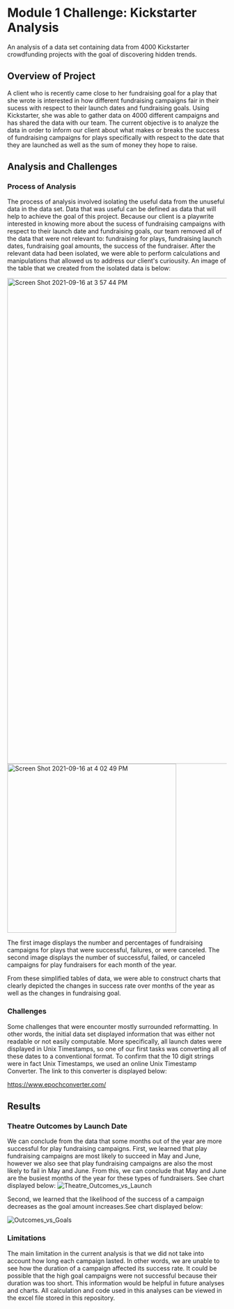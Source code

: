 # Module 1 Challenge: Kickstarter Analysis
An analysis of a data set containing data from 4000 Kickstarter crowdfunding projects with the goal of discovering hidden trends. 
## Overview of Project
A client who is recently came close to her fundraising goal for a play that she wrote is interested in how different fundraising campaigns fair in their sucess with respect to their launch dates and fundraising goals. Using Kickstarter, she was able to gather data on 4000 different campaigns and has shared the data with our team. The current objective is to analyze the data in order to inform our client about what makes or breaks the success of fundraising campaigns for plays specifically with respect to the date that they are launched as well as the sum of money they hope to raise.

## Analysis and Challenges
### Process of Analysis
The process of analysis involved isolating the useful data from the unuseful data in the data set. Data that was useful can be defined as data that will help to achieve the goal of this project. Because our client is a playwrite interested in knowing more about the sucess of fundraising campaigns with respect to their launch date and fundraising goals, our team removed all of the data that were not relevant to: fundraising for plays, fundraising launch dates, fundraising goal amounts, the success of the fundraiser. After the relevant data had been isolated, we were able to perform calculations and manipulations that allowed us to address our client's curiousity. An image of the table that we created from the isolated data is below:

<img width="1116" alt="Screen Shot 2021-09-16 at 3 57 44 PM" src="https://user-images.githubusercontent.com/89808050/133691208-bc61c1e3-454c-40aa-9c26-2952d2b442dd.png">

<img width="388" alt="Screen Shot 2021-09-16 at 4 02 49 PM" src="https://user-images.githubusercontent.com/89808050/133691770-4b1996fc-1336-4fcb-ab41-4824b7ddef6e.png">

The first image displays the number and percentages of fundraising campaigns for plays that were successful, failures, or were canceled. The second image displays the number of successful, failed, or canceled campaigns for play fundraisers for each month of the year.

From these simplified tables of data, we were able to construct charts that clearly depicted the changes in success rate over months of the year as well as the changes in fundraising goal. 

### Challenges
Some challenges that were encounter mostly surrounded reformatting. In other words, the initial data set displayed information that was either not readable or not easily computable. More specifically, all launch dates were displayed in Unix Timestamps, so one of our first tasks was converting all of these dates to a conventional format. To confirm that the 10 digit strings were in fact Unix Timestamps, we used an online Unix Timestamp Converter. The link to this converter is displayed below:

https://www.epochconverter.com/

## Results
### Theatre Outcomes by Launch Date
We can conclude from the data that some months out of the year are more successful for play fundraising campaigns. 
First, we learned that play fundraising campaigns are most likely to succeed in May and June, however we also see that play fundraising campaigns are also the most likely to fail in May and June. From this, we can conclude that May and June are the busiest months of the year for these types of fundraisers. See chart displayed below: 
![Theatre_Outcomes_vs_Launch](https://user-images.githubusercontent.com/89808050/133692644-4e5240f9-d6be-4d86-b5ea-e7d8326b10d6.png)

Second, we learned that the likelihood of the success of a campaign decreases as the goal amount increases.See chart displayed below:

![Outcomes_vs_Goals](https://user-images.githubusercontent.com/89808050/133692943-f7376fbd-b750-4fef-bf8a-e07f2bbd5c08.png)
### Limitations
The main limitation in the current analysis is that we did not take into account how long each campaign lasted. In other words, we are unable to see how the duration of a campaign affected its success rate. It could be possible that the high goal campaigns were not successful because their duration was too short. This information would be helpful in future analyses and charts. All calculation and code used in this analyses can be viewed in the excel file stored in this repository. 


